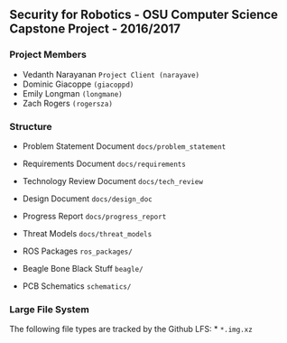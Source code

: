 ## Security for Robotics - OSU Computer Science Capstone Project - 2016/2017

### Project Members
  * Vedanth Narayanan `Project Client (narayave)`
  * Dominic Giacoppe `(giacoppd)`
  * Emily Longman `(longmane)`
  * Zach Rogers `(rogersza)`

### Structure
* Problem Statement Document `docs/problem_statement`

* Requirements Document `docs/requirements`

* Technology Review Document `docs/tech_review`

* Design Document `docs/design_doc`

* Progress Report `docs/progress_report`

* Threat Models `docs/threat_models`

* ROS Packages `ros_packages/`

* Beagle Bone Black Stuff `beagle/`

* PCB Schematics `schematics/`

### Large File System
The following file types are tracked by the Github LFS:
	* `*.img.xz`
